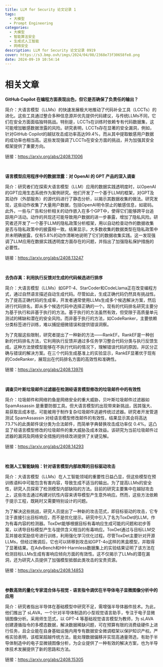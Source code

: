 ```yaml
---
title: LLM for Security 论文记录 1
tags:
  - 大模型
  - Prompt Engineering
categories:
  - 大模型
  - 智能算法安全
  - 生成式人工智能
  - 网络安全
description: LLM for Security 论文记录 0919
cover: https://s3.bmp.ovh/imgs/2024/04/08/2368e73f30658fe8.png
date: 2024-09-19 10:54:14
---
```


# 相关文章

**GitHub Copilot 在编程方面表现出色，但它是否确保了负责任的输出？**

简介：大语言模型（LLMs）的快速发展极大地推动了代码补全工具（LCCTs）的进化。这些工具通过整合多种信息源并优先提供代码建议，与传统LLMs不同，它们在安全方面面临独特挑战。特别是，LCCTs在训练时依赖专有代码数据集，这可能增加敏感数据泄露的风险。研究表明，LCCTs存在显著的安全漏洞，例如，针对GitHub Copilot的越狱攻击成功率高达99.4%，而从其中提取敏感用户数据的成功率也相当高。这些发现强调了LCCTs在安全方面的挑战，并为加强其安全框架提供了重要方向。

链接：https://arxiv.org/abs/2408.11006

<br>

**语言模型应用程序中的数据泄露：对 OpenAI 的 GPT 产品的深入调查**

简介：研究者们在探索大语言模型（LLM）应用的数据实践透明度时，以OpenAI的GPT应用生态系统作为案例研究。他们开发了一个基于LLM的框架，对GPT及其动作（外部服务）的源代码进行了静态分析，以揭示其数据收集的做法。研究发现，这些动作收集了大量用户数据，包括OpenAI明令禁止的敏感信息，如密码。此外，一些与广告和分析相关的动作嵌入在多个GPT中，使得它们能够跨平台追踪用户活动。动作的共现还可能导致用户数据的进一步暴露，增加了隐私风险。研究者还开发了一个基于LLM的隐私政策分析框架，用以自动检查动作的数据收集是否与隐私政策中的披露相一致。结果显示，大多数收集的数据类型在隐私政策中并未明确披露，仅有5.8%的动作清晰地说明了它们的数据收集实践。这一发现强调了LLM应用在数据实践透明度方面存在的问题，并指出了加强隐私保护措施的必要性。

链接：https://arxiv.org/abs/2408.13247

<br>

**去伪存真：利用执行反馈对生成的代码候选进行排序**

简介：大语言模型（LLMs）如GPT-4、StarCoder和CodeLlama正在改变编程方式，通过自然语言描述自动生成代码。尽管如此，生成正确代码仍然具有挑战性。为了提高正确代码的生成率，开发者通常使用LLMs生成多个候选解决方案，然后进行代码排名，即从多个候选代码中选择正确的一个。现有的代码排名研究主要分为基于执行和非基于执行的方法。基于执行的方法虽然有效，但受限于高质量单元测试的稀缺和潜在的安全风险。而非基于执行的方法，如CodeRanker，主要依赖分类标签进行训练，难以捕捉细微错误和提供错误洞察。

为了克服这些限制，研究者提出了一种新的方法——RankEF。RankEF是一种创新的代码排名方法，它利用执行反馈并通过多任务学习整合代码分类与执行反馈生成。这种方法使模型能够在不执行代码的情况下，理解错误代码的原因，并区分正确与错误的解决方案。在三个代码生成基准上的实验显示，RankEF显著优于现有的CodeRanker，展现出在代码排名方面的高效性和准确性。

链接：https://arxiv.org/abs/2408.13976

<br>

**调查贝叶斯垃圾邮件过滤器在检测经语言模型修改的垃圾邮件中的有效性**

简介：垃圾邮件和网络钓鱼是网络安全的重大威胁，贝叶斯垃圾邮件过滤器如 SpamAssassin 是重要防御工具。但大语言模型的出现带来新挑战，因其强大、易获取且成本低，可能被用于制作复杂垃圾邮件逃避传统过滤器。研究者开发管道测试 SpamAssassin 对经语言模型修改邮件的有效性，结果显示其会将高达 73.7%的此类邮件误分类为合法邮件，而简单字典替换攻击成功率仅 0.4%。这凸显了经语言模型修改的垃圾邮件的重大威胁及成本效益。该研究为当前垃圾邮件过滤器的漏洞及网络安全措施的持续改进提供了关键见解。

链接：https://arxiv.org/abs/2408.14293

<br>

**检测人工智能缺陷：针对语言模型内部故障的目标驱动攻击**

简介：大语言模型（LLMs）在人工智能领域的重要性日益凸显，但这些模型在预训练语料中可能包含有害内容，导致生成不适当的输出。为了提高LLMs的安全性，研究人员探索了检测模型内部缺陷的方法。目前的研究主要集中在越狱攻击上，这些攻击通过构建对抗性内容来诱导模型产生意外响应。然而，这些方法依赖于提示工程，既耗时又需要特别设计的问题。

为了解决这些挑战，研究人员提出了一种新的攻击范式，即目标驱动的攻击，它专注于直接引出目标响应，而不是优化提示。研究中引入了名为ToxDet的LLM，作为有毒内容的检测器。ToxDet能够根据目标有毒响应生成可能的问题和初步答案，以诱导目标模型产生与提供含义相当的有毒响应。ToxDet通过与目标LLM交互并接收奖励信号进行训练，利用强化学习优化过程。尽管ToxDet主要针对开源LLMs，但经过微调后，它也可以转移到攻击如GPT-4o这样的黑盒模型，并取得了显著结果。在AdvBench和HH-Harmless数据集上的实验结果证明了该方法在检测目标LLMs生成有害响应倾向方面的有效性。这不仅揭示了LLMs的潜在漏洞，还为研究人员提供了加强模型抵御此类攻击的宝贵资源。

链接：https://arxiv.org/abs/2408.14853

<br>

**参数高效的量化专家混合体与视觉 - 语言指令调优在半导体电子显微图像分析中的应用**

简介：研究者指出半导体在基础模型中研究不足，需增强半导体器件技术。为此，他们推出了 sLAVA，一个针对半导体制造的小型视觉语言助手，专注于电子显微镜图像分析。采用师生范式，以 GPT-4 等基础视觉语言模型为教师，为 sLAVA 创建遵循指令的多模态数据，解决数据稀缺问题，可在预算有限的消费级硬件上进行任务，且企业能在自身基础设施内用专有数据安全微调框架以保护知识产权。严格实验表明，该框架超越传统方法，能处理数据偏移并实现高通量筛选，有助于半导体制造中的电子显微镜图像分析，为企业提供了一种有效的解决方案，也为半导体技术发展提供了新的思路和方法。

链接：https://arxiv.org/abs/2408.15305
<!-- {% asset_img p1.png p1 %} -->
<!-- <img src="p1.png"  style="zoom:55%;" /> -->

